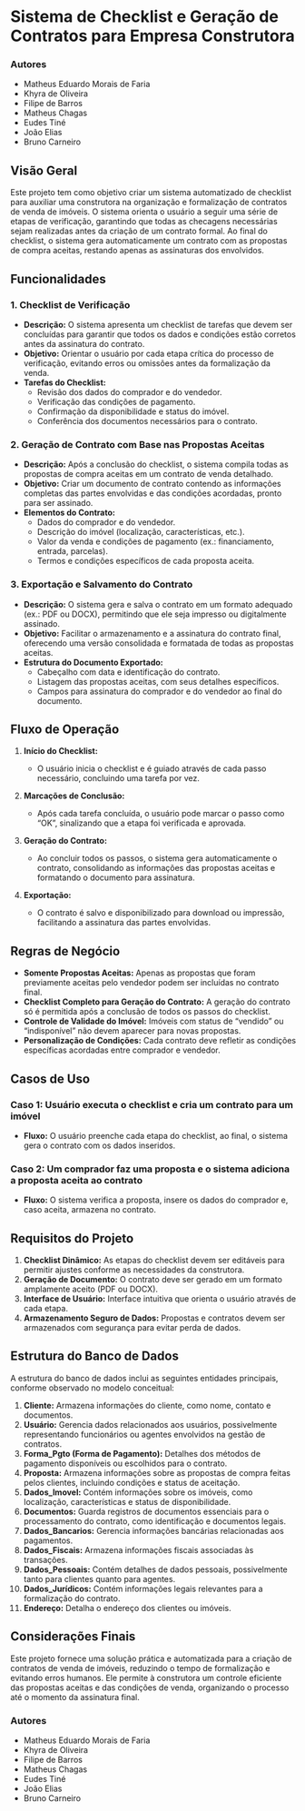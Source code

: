 # Sistema de Checklist e Geração de Contratos para Empresa Construtora

### Autores
- Matheus Eduardo Morais de Faria
- Khyra de Oliveira
- Filipe de Barros
- Matheus Chagas
- Eudes Tiné
- João Elias
- Bruno Carneiro

## Visão Geral
Este projeto tem como objetivo criar um sistema automatizado de checklist para auxiliar uma construtora na organização e formalização de contratos de venda de imóveis. O sistema orienta o usuário a seguir uma série de etapas de verificação, garantindo que todas as checagens necessárias sejam realizadas antes da criação de um contrato formal. Ao final do checklist, o sistema gera automaticamente um contrato com as propostas de compra aceitas, restando apenas as assinaturas dos envolvidos.

## Funcionalidades

### 1. Checklist de Verificação
- **Descrição:** O sistema apresenta um checklist de tarefas que devem ser concluídas para garantir que todos os dados e condições estão corretos antes da assinatura do contrato.
- **Objetivo:** Orientar o usuário por cada etapa crítica do processo de verificação, evitando erros ou omissões antes da formalização da venda.
- **Tarefas do Checklist:**
  - Revisão dos dados do comprador e do vendedor.
  - Verificação das condições de pagamento.
  - Confirmação da disponibilidade e status do imóvel.
  - Conferência dos documentos necessários para o contrato.

### 2. Geração de Contrato com Base nas Propostas Aceitas
- **Descrição:** Após a conclusão do checklist, o sistema compila todas as propostas de compra aceitas em um contrato de venda detalhado.
- **Objetivo:** Criar um documento de contrato contendo as informações completas das partes envolvidas e das condições acordadas, pronto para ser assinado.
- **Elementos do Contrato:**
  - Dados do comprador e do vendedor.
  - Descrição do imóvel (localização, características, etc.).
  - Valor da venda e condições de pagamento (ex.: financiamento, entrada, parcelas).
  - Termos e condições específicos de cada proposta aceita.

### 3. Exportação e Salvamento do Contrato
- **Descrição:** O sistema gera e salva o contrato em um formato adequado (ex.: PDF ou DOCX), permitindo que ele seja impresso ou digitalmente assinado.
- **Objetivo:** Facilitar o armazenamento e a assinatura do contrato final, oferecendo uma versão consolidada e formatada de todas as propostas aceitas.
- **Estrutura do Documento Exportado:**
  - Cabeçalho com data e identificação do contrato.
  - Listagem das propostas aceitas, com seus detalhes específicos.
  - Campos para assinatura do comprador e do vendedor ao final do documento.

## Fluxo de Operação

1. **Início do Checklist:**
   - O usuário inicia o checklist e é guiado através de cada passo necessário, concluindo uma tarefa por vez.

2. **Marcações de Conclusão:**
   - Após cada tarefa concluída, o usuário pode marcar o passo como “OK”, sinalizando que a etapa foi verificada e aprovada.

3. **Geração do Contrato:**
   - Ao concluir todos os passos, o sistema gera automaticamente o contrato, consolidando as informações das propostas aceitas e formatando o documento para assinatura.

4. **Exportação:**
   - O contrato é salvo e disponibilizado para download ou impressão, facilitando a assinatura das partes envolvidas.

## Regras de Negócio

- **Somente Propostas Aceitas:** Apenas as propostas que foram previamente aceitas pelo vendedor podem ser incluídas no contrato final.
- **Checklist Completo para Geração do Contrato:** A geração do contrato só é permitida após a conclusão de todos os passos do checklist.
- **Controle de Validade do Imóvel:** Imóveis com status de “vendido” ou “indisponível” não devem aparecer para novas propostas.
- **Personalização de Condições:** Cada contrato deve refletir as condições específicas acordadas entre comprador e vendedor.

## Casos de Uso

### Caso 1: Usuário executa o checklist e cria um contrato para um imóvel
- **Fluxo:** O usuário preenche cada etapa do checklist, ao final, o sistema gera o contrato com os dados inseridos.

### Caso 2: Um comprador faz uma proposta e o sistema adiciona a proposta aceita ao contrato
- **Fluxo:** O sistema verifica a proposta, insere os dados do comprador e, caso aceita, armazena no contrato.

## Requisitos do Projeto

1. **Checklist Dinâmico:** As etapas do checklist devem ser editáveis para permitir ajustes conforme as necessidades da construtora.
2. **Geração de Documento:** O contrato deve ser gerado em um formato amplamente aceito (PDF ou DOCX).
3. **Interface de Usuário:** Interface intuitiva que orienta o usuário através de cada etapa.
4. **Armazenamento Seguro de Dados:** Propostas e contratos devem ser armazenados com segurança para evitar perda de dados.

## Estrutura do Banco de Dados

A estrutura do banco de dados inclui as seguintes entidades principais, conforme observado no modelo conceitual:

1. **Cliente:** Armazena informações do cliente, como nome, contato e documentos.
2. **Usuário:** Gerencia dados relacionados aos usuários, possivelmente representando funcionários ou agentes envolvidos na gestão de contratos.
3. **Forma_Pgto (Forma de Pagamento):** Detalhes dos métodos de pagamento disponíveis ou escolhidos para o contrato.
4. **Proposta:** Armazena informações sobre as propostas de compra feitas pelos clientes, incluindo condições e status de aceitação.
5. **Dados_Imovel:** Contém informações sobre os imóveis, como localização, características e status de disponibilidade.
6. **Documentos:** Guarda registros de documentos essenciais para o processamento do contrato, como identificação e documentos legais.
7. **Dados_Bancarios:** Gerencia informações bancárias relacionadas aos pagamentos.
8. **Dados_Fiscais:** Armazena informações fiscais associadas às transações.
9. **Dados_Pessoais:** Contém detalhes de dados pessoais, possivelmente tanto para clientes quanto para agentes.
10. **Dados_Jurídicos:** Contém informações legais relevantes para a formalização do contrato.
11. **Endereço:** Detalha o endereço dos clientes ou imóveis.

## Considerações Finais
Este projeto fornece uma solução prática e automatizada para a criação de contratos de venda de imóveis, reduzindo o tempo de formalização e evitando erros humanos. Ele permite à construtora um controle eficiente das propostas aceitas e das condições de venda, organizando o processo até o momento da assinatura final.

### Autores
- Matheus Eduardo Morais de Faria
- Khyra de Oliveira
- Filipe de Barros
- Matheus Chagas
- Eudes Tiné
- João Elias
- Bruno Carneiro
